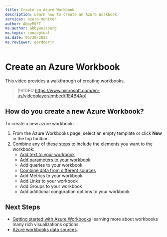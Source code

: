 ```yaml
---
title: Create an Azure Workbook
description: Learn how to create an Azure Workbook.
services: azure-monitor
author: AbbyMSFT
ms.author: abbyweisberg
ms.topic: conceptual
ms.date: 05/30/2022
ms.reviewer: gardnerjr 
---
```


# Create an Azure Workbook

This video provides a walkthrough of creating workbooks.

> [!VIDEO https://www.microsoft.com/en-us/videoplayer/embed/RE4B4Ap]

## How do you create a new Azure Workbook?
To create a new azure workbook:
1. From the Azure Workbooks page, select an empty template or click **New** in the top toolbar.
1. Combine any of these steps to include the elements you want to the workbook:
   - [Add text to your workbook](workbooks-add-text.md)
   - [Add parameters to your workbook](workbooks-parameters.md)
   - Add queries to your workbook
   - [Combine data from different sources](workbooks-combine-data.md)
   - Add Metrics to your workbook
   - Add Links to your workbook
   - Add Groups to your workbook
   - Add additional conguration options to your workbook


## Next Steps
- [Getting started with Azure Workbooks](workbooks-getting-started.md) learning more about workbooks many rich visualizations options.
- [Azure workbooks data sources](workbooks-data-sources.md).